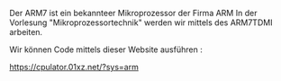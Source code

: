 Der ARM7 ist ein bekannteer Mikroprozessor der Firma ARM 
In der Vorlesung "Mikroprozessortechnik" werden wir mittels des ARM7TDMI arbeiten.

Wir können Code mittels dieser Website ausführen : 

https://cpulator.01xz.net/?sys=arm


